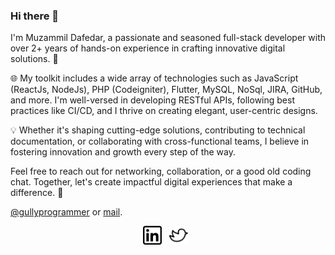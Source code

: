 ### Hi there 👋
I'm Muzammil Dafedar, a passionate and seasoned full-stack developer with over 2+ years of hands-on experience in crafting innovative digital solutions. 🚀

🌐 My toolkit includes a wide array of technologies such as JavaScript (ReactJs, NodeJs), PHP (Codeigniter), Flutter, MySQL, NoSql, JIRA, GitHub, and more. I'm well-versed in developing RESTful APIs, following best practices like CI/CD, and I thrive on creating elegant, user-centric designs.

💡 Whether it's shaping cutting-edge solutions, contributing to technical documentation, or collaborating with cross-functional teams, I believe in fostering innovation and growth every step of the way.

 Feel free to reach out for networking, collaboration, or a good old coding chat. Together, let's create impactful digital experiences that make a difference. 🌟
 
 [@gullyprogrammer](https://twitter.com/gullyprogrammer/) or [mail](mailto:muzammildafedaar@gmail.com). 

<p align='center'>
<a href="https://www.linkedin.com/in/muzammil-dafedar-61893418b/"><img height="30" src="https://github.com/muzammildafedar/muzammildafedar/blob/master/linkedin.png?raw=true"></a>&nbsp;&nbsp;
<a href="https://twitter.com/gullyprogrammer"><img height="30" src="https://github.com/muzammildafedar/muzammildafedar/blob/master/twitter.png?raw=true"></a>&nbsp;&nbsp;

</p>
